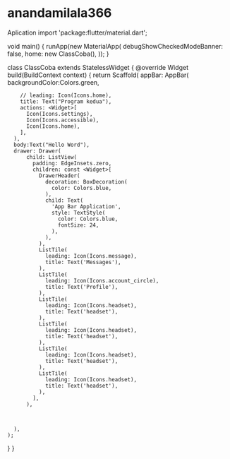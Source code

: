 # anandamilala366
Aplication
import 'package:flutter/material.dart';

void main() {
  runApp(new MaterialApp(
    debugShowCheckedModeBanner: false,
    home: new ClassCoba(),
  ));
}

class ClassCoba extends StatelessWidget {
  @override
  Widget build(BuildContext context) {
    return Scaffold(
      appBar: AppBar(
        backgroundColor:Colors.green,
        
        // leading: Icon(Icons.home),
        title: Text("Program kedua"),
        actions: <Widget>[
          Icon(Icons.settings),
          Icon(Icons.accessible),
          Icon(Icons.home),
        ],
      ),
      body:Text("Hello Word"),
      drawer: Drawer(
          child: ListView(
            padding: EdgeInsets.zero,
            children: const <Widget>[
              DrawerHeader(
                decoration: BoxDecoration(
                  color: Colors.blue,
                ),
                child: Text(
                  'App Bar Application',
                  style: TextStyle(
                    color: Colors.blue,
                    fontSize: 24,
                  ),
                ),
              ),
              ListTile(
                leading: Icon(Icons.message),
                title: Text('Messages'),
              ),
              ListTile(
                leading: Icon(Icons.account_circle),
                title: Text('Profile'),
              ),
              ListTile(
                leading: Icon(Icons.headset),
                title: Text('headset'),
              ),
              ListTile(
                leading: Icon(Icons.headset),
                title: Text('headset'),
              ),
              ListTile(
                leading: Icon(Icons.headset),
                title: Text('headset'),
              ),
              ListTile(
                leading: Icon(Icons.headset),
                title: Text('headset'),
              ),
            ],
          ),
      
      
      
      ),
    );
  }
}
